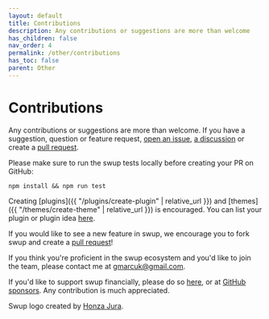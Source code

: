 ```yaml
---
layout: default
title: Contributions
description: Any contributions or suggestions are more than welcome
has_children: false
nav_order: 4
permalink: /other/contributions
has_toc: false
parent: Other
---
```


# Contributions

Any contributions or suggestions are more than welcome.
If you have a suggestion, question or feature request, [open an issue](https://github.com/swup/swup/issues/new), [a discussion](https://github.com/swup/swup/discussions/new) or create a [pull request]([url](https://github.com/swup/swup/pulls)).

Please make sure to run the swup tests locally before creating your PR on GitHub: 
```shell
npm install && npm run test
```

Creating [plugins]({{ "/plugins/create-plugin" | relative_url }}) and [themes]({{ "/themes/create-theme" | relative_url }}) is encouraged.
You can list your plugin or plugin idea [here](https://github.com/swup/swup/discussions/335).

If you would like to see a new feature in swup, we encourage you to fork swup and create a [pull request]([url](https://github.com/swup/swup/pulls))! 

If you think you're proficient in the swup ecosystem and you'd like to join the team, please contact me at <a href="mailto:gmarcuk@gmail.com?subject=I want to be a swup contributor">gmarcuk@gmail.com</a>.

If you'd like to support swup financially, please do so [here](https://opencollective.com/swup), or at [GitHub sponsors](https://github.com/sponsors/gmrchk).
Any contribution is much appreciated.

Swup logo created by [Honza Jura](https://twitter.com/honzajura).
